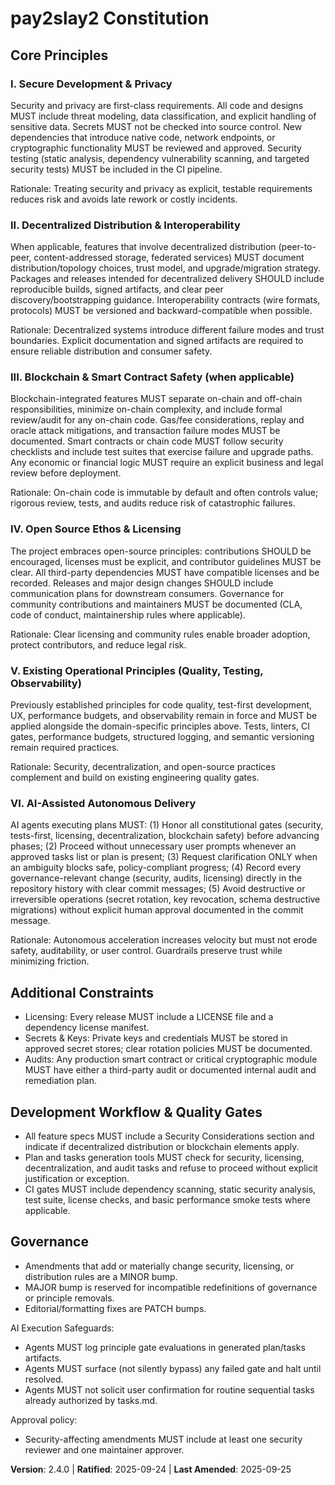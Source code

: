 # pay2slay2 Constitution

<!--
Sync Impact Report
- Version change: 2.3.0 -> 2.4.0
- Modified principles: (new) AI-Assisted Autonomous Delivery
- Added sections: AI execution governance & safeguards (principle + governance bullet)
- Removed sections: none
- Templates requiring updates:
  - .specify/templates/plan-template.md ✅ updated
  - .specify/templates/spec-template.md ✅ updated
  - .specify/templates/tasks-template.md ✅ updated
  - .specify/templates/agent-file-template.md ⚠ pending (will reflect on next regeneration from plans)
- Follow-up TODOs: none
-->

## Core Principles

### I. Secure Development & Privacy
Security and privacy are first-class requirements. All code and designs MUST include threat modeling, data classification, and explicit handling of sensitive data. Secrets MUST not be checked into source control. New dependencies that introduce native code, network endpoints, or cryptographic functionality MUST be reviewed and approved. Security testing (static analysis, dependency vulnerability scanning, and targeted security tests) MUST be included in the CI pipeline.

Rationale: Treating security and privacy as explicit, testable requirements reduces risk and avoids late rework or costly incidents.

### II. Decentralized Distribution & Interoperability
When applicable, features that involve decentralized distribution (peer-to-peer, content-addressed storage, federated services) MUST document distribution/topology choices, trust model, and upgrade/migration strategy. Packages and releases intended for decentralized delivery SHOULD include reproducible builds, signed artifacts, and clear peer discovery/bootstrapping guidance. Interoperability contracts (wire formats, protocols) MUST be versioned and backward-compatible when possible.

Rationale: Decentralized systems introduce different failure modes and trust boundaries. Explicit documentation and signed artifacts are required to ensure reliable distribution and consumer safety.

### III. Blockchain & Smart Contract Safety (when applicable)
Blockchain-integrated features MUST separate on-chain and off-chain responsibilities, minimize on-chain complexity, and include formal review/audit for any on-chain code. Gas/fee considerations, replay and oracle attack mitigations, and transaction failure modes MUST be documented. Smart contracts or chain code MUST follow security checklists and include test suites that exercise failure and upgrade paths. Any economic or financial logic MUST require an explicit business and legal review before deployment.

Rationale: On-chain code is immutable by default and often controls value; rigorous review, tests, and audits reduce risk of catastrophic failures.

### IV. Open Source Ethos & Licensing
The project embraces open-source principles: contributions SHOULD be encouraged, licenses must be explicit, and contributor guidelines MUST be clear. All third-party dependencies MUST have compatible licenses and be recorded. Releases and major design changes SHOULD include communication plans for downstream consumers. Governance for community contributions and maintainers MUST be documented (CLA, code of conduct, maintainership rules where applicable).

Rationale: Clear licensing and community rules enable broader adoption, protect contributors, and reduce legal risk.

### V. Existing Operational Principles (Quality, Testing, Observability)
Previously established principles for code quality, test-first development, UX, performance budgets, and observability remain in force and MUST be applied alongside the domain-specific principles above. Tests, linters, CI gates, performance budgets, structured logging, and semantic versioning remain required practices.

Rationale: Security, decentralization, and open-source practices complement and build on existing engineering quality gates.

### VI. AI-Assisted Autonomous Delivery
AI agents executing plans MUST: (1) Honor all constitutional gates (security, tests-first, licensing, decentralization, blockchain safety) before advancing phases; (2) Proceed without unnecessary user prompts whenever an approved tasks list or plan is present; (3) Request clarification ONLY when an ambiguity blocks safe, policy-compliant progress; (4) Record every governance-relevant change (security, audits, licensing) directly in the repository history with clear commit messages; (5) Avoid destructive or irreversible operations (secret rotation, key revocation, schema destructive migrations) without explicit human approval documented in the commit message.

Rationale: Autonomous acceleration increases velocity but must not erode safety, auditability, or user control. Guardrails preserve trust while minimizing friction.

## Additional Constraints
- Licensing: Every release MUST include a LICENSE file and a dependency license manifest.
- Secrets & Keys: Private keys and credentials MUST be stored in approved secret stores; clear rotation policies MUST be documented.
- Audits: Any production smart contract or critical cryptographic module MUST have either a third-party audit or documented internal audit and remediation plan.

## Development Workflow & Quality Gates
- All feature specs MUST include a Security Considerations section and indicate if decentralized distribution or blockchain elements apply.
- Plan and tasks generation tools MUST check for security, licensing, decentralization, and audit tasks and refuse to proceed without explicit justification or exception.
- CI gates MUST include dependency scanning, static security analysis, test suite, license checks, and basic performance smoke tests where applicable.

## Governance
- Amendments that add or materially change security, licensing, or distribution rules are a MINOR bump.
- MAJOR bump is reserved for incompatible redefinitions of governance or principle removals.
- Editorial/formatting fixes are PATCH bumps.

AI Execution Safeguards:
- Agents MUST log principle gate evaluations in generated plan/tasks artifacts.
- Agents MUST surface (not silently bypass) any failed gate and halt until resolved.
- Agents MUST not solicit user confirmation for routine sequential tasks already authorized by tasks.md.

Approval policy:
- Security-affecting amendments MUST include at least one security reviewer and one maintainer approver.

**Version**: 2.4.0 | **Ratified**: 2025-09-24 | **Last Amended**: 2025-09-25